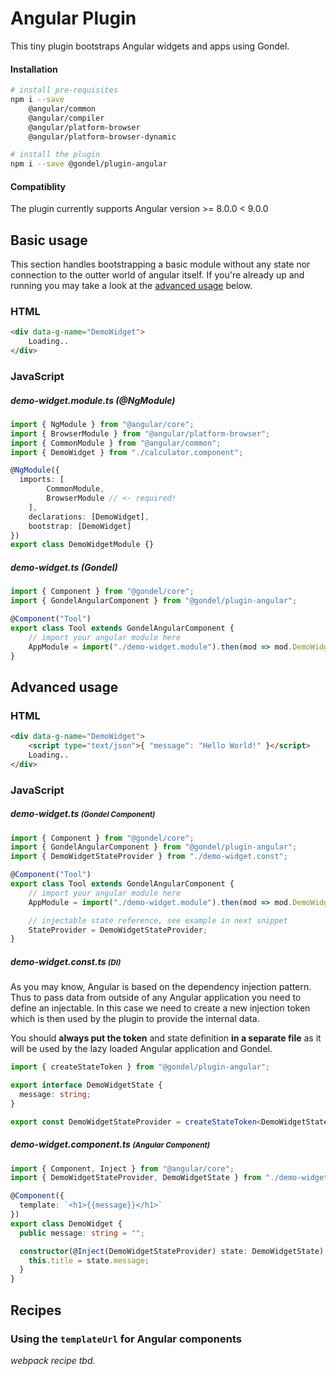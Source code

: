 # Angular Plugin

This tiny plugin bootstraps Angular widgets and apps using Gondel.  

#### Installation

```bash
# install pre-requisites
npm i --save
    @angular/common
    @angular/compiler
    @angular/platform-browser
    @angular/platform-browser-dynamic

# install the plugin
npm i --save @gondel/plugin-angular
```

#### Compatiblity

The plugin currently supports Angular version >= 8.0.0 < 9.0.0

## Basic usage

This section handles bootstrapping a basic module without any state nor connection to the outter world of angular itself. If you're already up and running you may take a look at the [advanced usage](#advanced-usage) below.

### HTML

```html
<div data-g-name="DemoWidget">
    Loading..
</div>
```

### JavaScript

##### demo-widget.module.ts (@NgModule)

```ts
import { NgModule } from "@angular/core";
import { BrowserModule } from "@angular/platform-browser";
import { CommonModule } from "@angular/common";
import { DemoWidget } from "./calculator.component";

@NgModule({
  imports: [
        CommonModule,
        BrowserModule // <- required!
    ],
    declarations: [DemoWidget],
    bootstrap: [DemoWidget]
})
export class DemoWidgetModule {}

```

##### demo-widget.ts (Gondel)

```ts
import { Component } from "@gondel/core";
import { GondelAngularComponent } from "@gondel/plugin-angular";

@Component("Tool")
export class Tool extends GondelAngularComponent {
    // import your angular module here
    AppModule = import("./demo-widget.module").then(mod => mod.DemoWidgetModule);
}
```

## Advanced usage

### HTML

```html
<div data-g-name="DemoWidget">
    <script type="text/json">{ "message": "Hello World!" }</script>
    Loading..
</div>
```

### JavaScript

##### demo-widget.ts <small>(Gondel Component)</small>

```ts
import { Component } from "@gondel/core";
import { GondelAngularComponent } from "@gondel/plugin-angular";
import { DemoWidgetStateProvider } from "./demo-widget.const";

@Component("Tool")
export class Tool extends GondelAngularComponent {
    // import your angular module here
    AppModule = import("./demo-widget.module").then(mod => mod.DemoWidgetModule);

    // injectable state reference, see example in next snippet
    StateProvider = DemoWidgetStateProvider;
}
```

##### demo-widget.const.ts <small>(DI)</small>

As you may know, Angular is based on the dependency injection pattern. Thus to pass data
from outside of any Angular application you need to define an injectable. In this case 
we need to create a new injection token which is then used by the plugin to provide the
internal data.

You should **always put the token** and state definition **in a separate file** as it will be used by the lazy loaded Angular application and Gondel.

```ts
import { createStateToken } from "@gondel/plugin-angular";

export interface DemoWidgetState {
  message: string;
}

export const DemoWidgetStateProvider = createStateToken<DemoWidgetState>("demoWidgetState");
```

##### demo-widget.component.ts <small>(Angular Component)</small>

```ts
import { Component, Inject } from "@angular/core";
import { DemoWidgetStateProvider, DemoWidgetState } from "./demo-widget.const";

@Component({
  template: `<h1>{{message}}</h1>`
})
export class DemoWidget {
  public message: string = "";

  constructor(@Inject(DemoWidgetStateProvider) state: DemoWidgetState) {
    this.title = state.message;
  }
}
```

## Recipes

### Using the `templateUrl` for Angular components

*webpack recipe tbd.*
